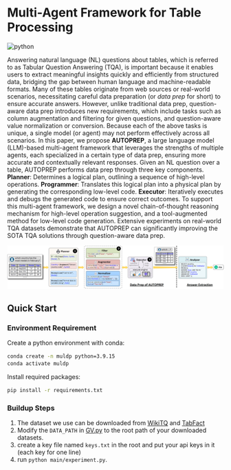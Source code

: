 # Multi-Agent Framework for Table Processing

![python](https://img.shields.io/badge/python-3.9.15-blue)

Answering natural language (NL) questions about tables, which is referred to as Tabular Question Answering (TQA), is important because it enables users to extract meaningful insights quickly and efficiently from structured data, bridging the gap between human language and machine-readable formats. Many of these tables originate from web sources or real-world scenarios, necessitating careful data preparation (or *data prep* for short) to ensure accurate answers. However, unlike traditional data prep, question-aware data prep introduces new requirements, which include tasks such as column augmentation and filtering for given questions, and question-aware value normalization or conversion. Because each of the above tasks is unique, a single model (or agent) may not perform effectively across all scenarios. In this paper, we propose **AUTOPREP**, a large language model (LLM)-based multi-agent framework that leverages the strengths of multiple agents, each specialized in a certain type of data prep, ensuring more accurate and contextually relevant responses. Given an NL question over a table, AUTOPREP performs data prep through three key components. **Planner**: Determines a logical plan, outlining a sequence of high-level operations. **Programmer**: Translates this logical plan into a physical plan by generating the corresponding low-level code. **Executor**: Iteratively executes and debugs the generated code to ensure correct outcomes. To support this multi-agent framework, we design a novel chain-of-thought reasoning mechanism for high-level operation suggestion, and a tool-augmented method for low-level code generation. Extensive experiments on real-world TQA datasets demonstrate that AUTOPREP can significantly improving the SOTA TQA solutions through question-aware data prep.

![figure](./figs/v4.0.png)

## Quick Start

### Environment Requirement

Create a python environment with conda:

```bash
conda create -n muldp python=3.9.15
conda activate muldp
```

Install required packages:

```bash
pip install -r requirements.txt
```

### Buildup Steps

1. The dataset we use can be downloaded from [WikiTQ](https://github.com/ppasupat/WikiTableQuestions) and [TabFact](https://github.com/wenhuchen/Table-Fact-Checking)
2. Modify the `DATA_PATH` in [GV.py](./src/GV.py) to the root path of your downloaded datasets.
3. create a key file named `keys.txt` in the root and put your api keys in it (each key for one line)
4. run `python main/experiment.py`.